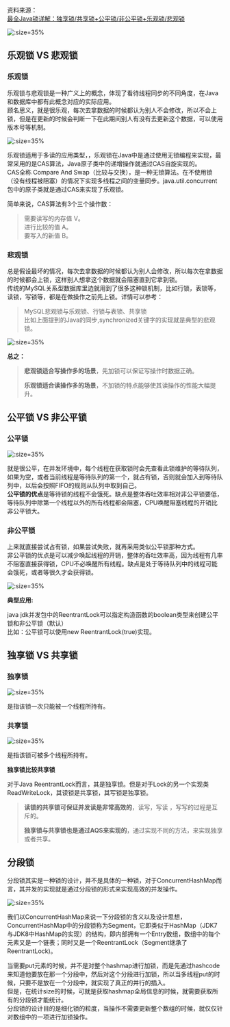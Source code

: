 资料来源：<br/>
[最全Java锁详解：独享锁/共享锁+公平锁/非公平锁+乐观锁/悲观锁](https://mikechen.cc/6820.html)<br/>


![](large/e6c9d24ely1h1o9zxinodj20gk0hkgmi.jpg ':size=35%')
## 乐观锁 VS 悲观锁
### 乐观锁

乐观锁与悲观锁是一种广义上的概念，体现了看待线程同步的不同角度，在Java和数据库中都有此概念对应的实际应用。<br/>
顾名思义，就是很乐观，每次去拿数据的时候都认为别人不会修改，所以不会上锁，但是在更新的时候会判断一下在此期间别人有没有去更新这个数据，可以使用版本号等机制。

![](large/e6c9d24ely1h1oa2267bmj20b80am74d.jpg ':size=35%')

乐观锁适用于多读的应用类型，，乐观锁在Java中是通过使用无锁编程来实现，最常采用的是CAS算法，Java原子类中的递增操作就通过CAS自旋实现的。<br/>
CAS全称 Compare And Swap（比较与交换），是一种无锁算法。在不使用锁（没有线程被阻塞）的情况下实现多线程之间的变量同步。java.util.concurrent包中的原子类就是通过CAS来实现了乐观锁。

简单来说，CAS算法有3个三个操作数：<br/>
> 需要读写的内存值 V。<br/>
> 进行比较的值 A。<br/>
> 要写入的新值 B。<br/>

### 悲观锁

总是假设最坏的情况，每次去拿数据的时候都认为别人会修改，所以每次在拿数据的时候都会上锁，这样别人想拿这个数据就会阻塞直到它拿到锁。<br/>
传统的MySQL关系型数据库里边就用到了很多这种锁机制，比如行锁，表锁等，读锁，写锁等，都是在做操作之前先上锁。详情可以参考：<br/>

> MySQL悲观锁与乐观锁、行锁与表锁、共享锁<br/>
> 比如上面提到的Java的同步,synchronized关键字的实现就是典型的悲观锁。<br/>

![](large/e6c9d24ely1h1oa8efhouj20cg0apdg0.jpg ':size=35%')

**总之：**

>**悲观锁适合写操作多的场景**，先加锁可以保证写操作时数据正确。
>
>**乐观锁适合读操作多的场景**，不加锁的特点能够使其读操作的性能大幅提升。

## 公平锁 VS 非公平锁

### 公平锁

![](large/e6c9d24ely1h1oadqy3ytj20kc0apmxb.jpg ':size=35%')

就是很公平，在并发环境中，每个线程在获取锁时会先查看此锁维护的等待队列，如果为空，或者当前线程是等待队列的第一个，就占有锁，否则就会加入到等待队列中，以后会按照FIFO的规则从队列中取到自己。<br/>
**公平锁的优点**是等待锁的线程不会饿死。缺点是整体吞吐效率相对非公平锁要低，等待队列中除第一个线程以外的所有线程都会阻塞，CPU唤醒阻塞线程的开销比非公平锁大。

### 非公平锁

上来就直接尝试占有锁，如果尝试失败，就再采用类似公平锁那种方式。<br/>
非公平锁的优点是可以减少唤起线程的开销，整体的吞吐效率高，因为线程有几率不阻塞直接获得锁，CPU不必唤醒所有线程。缺点是处于等待队列中的线程可能会饿死，或者等很久才会获得锁。

![](large/e6c9d24ely1h1oaf2tahjj20ef0ajmxe.jpg ':size=35%')

**典型应用:**

java jdk并发包中的ReentrantLock可以指定构造函数的boolean类型来创建公平锁和非公平锁（默认）<br/>
比如：公平锁可以使用new ReentrantLock(true)实现。

## 独享锁 VS 共享锁

### 独享锁

![](large/e6c9d24ely1h1oahmerwkj20ch0aq74d.jpg ':size=35%')

是指该锁一次只能被一个线程所持有。

### 共享锁

![](large/e6c9d24ely1h1oaifon5kj20b10aedg0.jpg ':size=35%')

是指该锁可被多个线程所持有。

**独享锁比较共享锁**

对于Java ReentrantLock而言，其是独享锁。但是对于Lock的另一个实现类ReadWriteLock，其读锁是共享锁，其写锁是独享锁。

> **读锁的共享锁可保证并发读是非常高效的**，读写，写读 ，写写的过程是互斥的。<br/>
>
> **独享锁与共享锁也是通过AQS来实现的**，通过实现不同的方法，来实现独享或者共享。

## 分段锁

分段锁其实是一种锁的设计，并不是具体的一种锁，对于ConcurrentHashMap而言，其并发的实现就是通过分段锁的形式来实现高效的并发操作。

![](large/e6c9d24ely1h1oal4n34aj21200rl0up.jpg ':size=35%')

我们以ConcurrentHashMap来说一下分段锁的含义以及设计思想，ConcurrentHashMap中的分段锁称为Segment，它即类似于HashMap（JDK7与JDK8中HashMap的实现）的结构，即内部拥有一个Entry数组，数组中的每个元素又是一个链表；同时又是一个ReentrantLock（Segment继承了ReentrantLock)。<br/>

当需要put元素的时候，并不是对整个hashmap进行加锁，而是先通过hashcode来知道他要放在那一个分段中，然后对这个分段进行加锁，所以当多线程put的时候，只要不是放在一个分段中，就实现了真正的并行的插入。<br/>
但是，在统计size的时候，可就是获取hashmap全局信息的时候，就需要获取所有的分段锁才能统计。<br/>
分段锁的设计目的是细化锁的粒度，当操作不需要更新整个数组的时候，就仅仅针对数组中的一项进行加锁操作。

